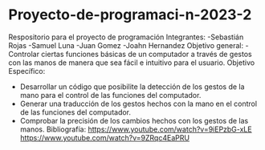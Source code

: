 # Proyecto-de-programaci-n-2023-2
Respositorio para el proyecto de programación
Integrantes: 
  -Sebastián Rojas
  -Samuel Luna
  -Juan Gomez
  -Joahn Hernandez
Objetivo general:
  -Controlar ciertas funciones básicas de un computador a través de gestos con las manos de manera que sea fácil e intuitivo para el usuario.
Objetivo Específico:
  -	Desarrollar un código que posibilite la detección de los gestos de la mano para el control de las funciones del computador.
  -	Generar una traducción de los gestos hechos con la mano en el control de las funciones del computador.
  -	Comprobar la precisión de los cambios hechos con los gestos de las manos.
Bibliografía:
  https://www.youtube.com/watch?v=9iEPzbG-xLE
  https://www.youtube.com/watch?v=9ZRqc4EaPRU

  
